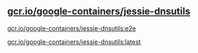 
[gcr.io/google-containers/jessie-dnsutils](https://hub.docker.com/r/anjia0532/google-containers.jessie-dnsutils/tags/)
-----


[gcr.io/google-containers/jessie-dnsutils:e2e](https://hub.docker.com/r/anjia0532/google-containers.jessie-dnsutils/tags/)


[gcr.io/google-containers/jessie-dnsutils:latest](https://hub.docker.com/r/anjia0532/google-containers.jessie-dnsutils/tags/)


